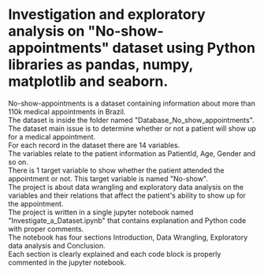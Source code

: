 # Investigation and exploratory analysis on "No-show-appointments" dataset using Python libraries as pandas, numpy, matplotlib and seaborn.     
No-show-appointments is a dataset containing information about more than 110k medical appointments in Brazil.  
The dataset is inside the folder named "Database_No_show_appointments".  
The dataset main issue is to determine whether or not a patient will show up for a medical appointment.  
For each record in the dataset there are 14 variables.  
The variables relate to the patient information as PatientId, Age, Gender and so on.  
There is 1 target variable to show whether the patient attended the appointment or not. This target variable is named "No-show".  
The project is about data wrangling and exploratory data analysis on the variables and their relations that affect the patient's ability to show up for the appointment.  
The project is written in a single jupyter notebook named "Investigate_a_Dataset.ipynb" that contains explanation and Python code with proper comments.  
The notebook has four sections Introduction, Data Wrangling, Exploratory data analysis and Conclusion.  
Each section is clearly explained and each code block is properly commented in the jupyter notebook.  

